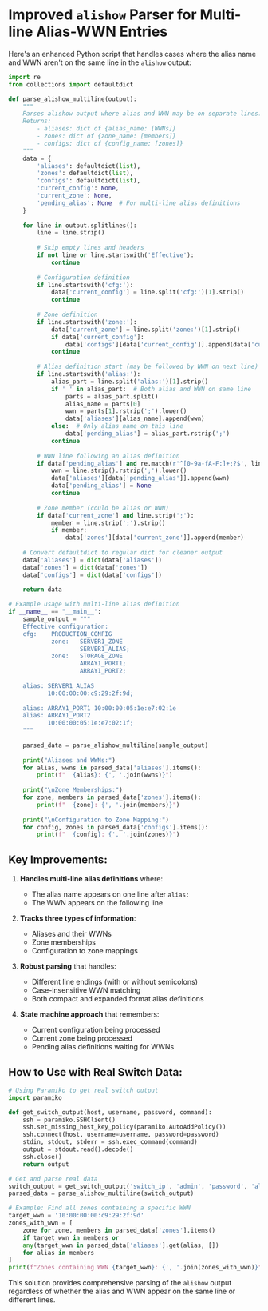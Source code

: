 # Improved `alishow` Parser for Multi-line Alias-WWN Entries

Here's an enhanced Python script that handles cases where the alias name and WWN aren't on the same line in the `alishow` output:

```python
import re
from collections import defaultdict

def parse_alishow_multiline(output):
    """
    Parses alishow output where alias and WWN may be on separate lines.
    Returns: 
        - aliases: dict of {alias_name: [WWNs]}
        - zones: dict of {zone_name: [members]}
        - configs: dict of {config_name: [zones]}
    """
    data = {
        'aliases': defaultdict(list),
        'zones': defaultdict(list),
        'configs': defaultdict(list),
        'current_config': None,
        'current_zone': None,
        'pending_alias': None  # For multi-line alias definitions
    }
    
    for line in output.splitlines():
        line = line.strip()
        
        # Skip empty lines and headers
        if not line or line.startswith('Effective'):
            continue
            
        # Configuration definition
        if line.startswith('cfg:'):
            data['current_config'] = line.split('cfg:')[1].strip()
            continue
            
        # Zone definition
        if line.startswith('zone:'):
            data['current_zone'] = line.split('zone:')[1].strip()
            if data['current_config']:
                data['configs'][data['current_config']].append(data['current_zone'])
            continue
            
        # Alias definition start (may be followed by WWN on next line)
        if line.startswith('alias:'):
            alias_part = line.split('alias:')[1].strip()
            if ' ' in alias_part:  # Both alias and WWN on same line
                parts = alias_part.split()
                alias_name = parts[0]
                wwn = parts[1].rstrip(';').lower()
                data['aliases'][alias_name].append(wwn)
            else:  # Only alias name on this line
                data['pending_alias'] = alias_part.rstrip(';')
            continue
            
        # WWN line following an alias definition
        if data['pending_alias'] and re.match(r'^[0-9a-fA-F:]+;?$', line):
            wwn = line.strip().rstrip(';').lower()
            data['aliases'][data['pending_alias']].append(wwn)
            data['pending_alias'] = None
            continue
            
        # Zone member (could be alias or WWN)
        if data['current_zone'] and line.strip(';'):
            member = line.strip(';').strip()
            if member:
                data['zones'][data['current_zone']].append(member)
                
    # Convert defaultdict to regular dict for cleaner output
    data['aliases'] = dict(data['aliases'])
    data['zones'] = dict(data['zones'])
    data['configs'] = dict(data['configs'])
    
    return data

# Example usage with multi-line alias definition
if __name__ == "__main__":
    sample_output = """
    Effective configuration:
    cfg:    PRODUCTION_CONFIG
            zone:   SERVER1_ZONE
                    SERVER1_ALIAS;
            zone:   STORAGE_ZONE
                    ARRAY1_PORT1;
                    ARRAY1_PORT2;
                    
    alias: SERVER1_ALIAS
           10:00:00:00:c9:29:2f:9d;
           
    alias: ARRAY1_PORT1 10:00:00:05:1e:e7:02:1e
    alias: ARRAY1_PORT2
           10:00:00:05:1e:e7:02:1f;
    """
    
    parsed_data = parse_alishow_multiline(sample_output)
    
    print("Aliases and WWNs:")
    for alias, wwns in parsed_data['aliases'].items():
        print(f"  {alias}: {', '.join(wwns)}")
    
    print("\nZone Memberships:")
    for zone, members in parsed_data['zones'].items():
        print(f"  {zone}: {', '.join(members)}")
    
    print("\nConfiguration to Zone Mapping:")
    for config, zones in parsed_data['configs'].items():
        print(f"  {config}: {', '.join(zones)}")
```

## Key Improvements:

1. **Handles multi-line alias definitions** where:
   - The alias name appears on one line after `alias:`
   - The WWN appears on the following line

2. **Tracks three types of information**:
   - Aliases and their WWNs
   - Zone memberships
   - Configuration to zone mappings

3. **Robust parsing** that handles:
   - Different line endings (with or without semicolons)
   - Case-insensitive WWN matching
   - Both compact and expanded format alias definitions

4. **State machine approach** that remembers:
   - Current configuration being processed
   - Current zone being processed
   - Pending alias definitions waiting for WWNs

## How to Use with Real Switch Data:

```python
# Using Paramiko to get real switch output
import paramiko

def get_switch_output(host, username, password, command):
    ssh = paramiko.SSHClient()
    ssh.set_missing_host_key_policy(paramiko.AutoAddPolicy())
    ssh.connect(host, username=username, password=password)
    stdin, stdout, stderr = ssh.exec_command(command)
    output = stdout.read().decode()
    ssh.close()
    return output

# Get and parse real data
switch_output = get_switch_output('switch_ip', 'admin', 'password', 'alishow')
parsed_data = parse_alishow_multiline(switch_output)

# Example: Find all zones containing a specific WWN
target_wwn = '10:00:00:00:c9:29:2f:9d'
zones_with_wwn = [
    zone for zone, members in parsed_data['zones'].items()
    if target_wwn in members or 
    any(target_wwn in parsed_data['aliases'].get(alias, []) 
    for alias in members
]
print(f"Zones containing WWN {target_wwn}: {', '.join(zones_with_wwn)}")
```

This solution provides comprehensive parsing of the `alishow` output regardless of whether the alias and WWN appear on the same line or different lines.
